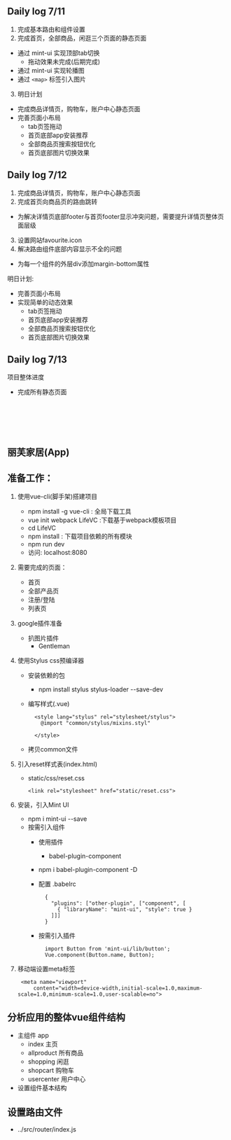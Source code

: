 ## Daily log 7/11
1. 完成基本路由和组件设置
2. 完成首页，全部商品，闲逛三个页面的静态页面
  * 通过 mint-ui 实现顶部tab切换
    * 拖动效果未完成(后期完成)
  * 通过 mint-ui 实现轮播图
  * 通过 `<map>` 标签引入图片
3. 明日计划
  * 完成商品详情页，购物车，账户中心静态页面
  * 完善页面小布局
    * tab页签拖动
    * 首页底部app安装推荐
    * 全部商品页搜索按钮优化
    * 首页底部图片切换效果
    
## Daily log 7/12
1. 完成商品详情页，购物车，账户中心静态页面
2. 完成首页向商品页的路由跳转
  * 为解决详情页底部footer与首页footer显示冲突问题，需要提升详情页整体页面层级
3. 设置网站favourite.icon
4. 解决路由组件底部内容显示不全的问题
  * 为每一个组件的外层div添加margin-bottom属性
  
明日计划:
  * 完善页面小布局
  * 实现简单的动态效果
    * tab页签拖动
    * 首页底部app安装推荐
    * 全部商品页搜索按钮优化
    * 首页底部图片切换效果
    
    
## Daily log 7/13
项目整体进度
  * 完成所有静态页面
  
  
  
  


</br></br></br></br>
  


## 丽芙家居(App)
## 准备工作：
1. 使用vue-cli(脚手架)搭建项目
    *	npm install -g vue-cli : 全局下载工具
    * vue init webpack LifeVC :下载基于webpack模板项目
    * cd LifeVC
    * npm install : 下载项目依赖的所有模块
    * npm run dev
    * 访问: localhost:8080
2. 需要完成的页面：
    * 首页
    * 全部产品页
    * 注册/登陆
    * 列表页
3. google插件准备
    * 扒图片插件
      * Gentleman
4. 使用Stylus css预编译器
    * 安装依赖的包
      * npm install stylus stylus-loader --save-dev
    * 编写样式(.vue)
          
            <style lang="stylus" rel="stylesheet/stylus">
              @import "common/stylus/mixins.styl"
            
            </style>
    * 拷贝common文件
  
5. 引入reset样式表(index.html)
    * static/css/reset.css
        
          <link rel="stylesheet" href="static/reset.css">
6. 安装，引入Mint UI
    * npm i mint-ui --save
    * 按需引入组件
      * 使用插件
        * babel-plugin-component
      * npm i babel-plugin-component -D
      * 配置 .babelrc 
            
              {
                "plugins": ["other-plugin", ["component", [
                  { "libraryName": "mint-ui", "style": true }
                ]]]
              }
      * 按需引入插件
          
              import Button from 'mint-ui/lib/button'; 
              Vue.component(Button.name, Button);
7. 移动端设置meta标签
    
        <meta name="viewport"
            content="width=device-width,initial-scale=1.0,maximum-scale=1.0,minimum-scale=1.0,user-scalable=no">
      
## 分析应用的整体vue组件结构
  * 主组件 app  
      * index 主页
      * allproduct 所有商品
      * shopping 闲逛
      * shopcart 购物车
      * usercenter 用户中心
  * 设置组件基本结构
## 设置路由文件  
  * ../src/router/index.js
  
  


      

  



